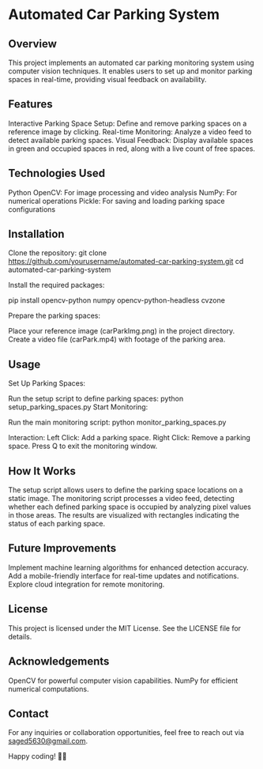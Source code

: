 # Automated Car Parking System

## Overview

This project implements an automated car parking monitoring system using computer vision techniques. It enables users to set up and monitor parking spaces in real-time, providing visual feedback on availability.

## Features

Interactive Parking Space Setup: Define and remove parking spaces on a reference image by clicking.
Real-time Monitoring: Analyze a video feed to detect available parking spaces.
Visual Feedback: Display available spaces in green and occupied spaces in red, along with a live count of free spaces.

## Technologies Used

Python
OpenCV: For image processing and video analysis
NumPy: For numerical operations
Pickle: For saving and loading parking space configurations

## Installation

Clone the repository:
git clone https://github.com/yourusername/automated-car-parking-system.git
cd automated-car-parking-system

Install the required packages:

pip install opencv-python numpy opencv-python-headless cvzone

Prepare the parking spaces:

Place your reference image (carParkImg.png) in the project directory.
Create a video file (carPark.mp4) with footage of the parking area.

## Usage

Set Up Parking Spaces:

Run the setup script to define parking spaces:
python setup_parking_spaces.py
Start Monitoring:

Run the main monitoring script:
python monitor_parking_spaces.py

Interaction:
Left Click: Add a parking space.
Right Click: Remove a parking space.
Press Q to exit the monitoring window.

## How It Works

The setup script allows users to define the parking space locations on a static image.
The monitoring script processes a video feed, detecting whether each defined parking space is occupied by analyzing pixel values in those areas.
The results are visualized with rectangles indicating the status of each parking space.

## Future Improvements

Implement machine learning algorithms for enhanced detection accuracy.
Add a mobile-friendly interface for real-time updates and notifications.
Explore cloud integration for remote monitoring.

## License

This project is licensed under the MIT License. See the LICENSE file for details.

## Acknowledgements

OpenCV for powerful computer vision capabilities.
NumPy for efficient numerical computations.

## Contact

For any inquiries or collaboration opportunities, feel free to reach out via saged5630@gmail.com.

Happy coding! 🚗✨
